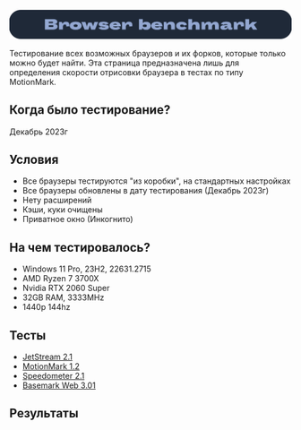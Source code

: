 ![Windows Section](https://github.com/xtcorp/browser-benchmark-results/blob/main/images/BrowserBench.png)

Тестирование всех возможных браузеров и их форков, которые только можно будет найти. Эта страница предназначена лишь для определения скорости отрисовки браузера в тестах по типу MotionMark.

## Когда было тестирование?
Декабрь 2023г

## Условия
- Все браузеры тестируются "из коробки", на стандартных настройках
- Все браузеры обновлены в дату тестирования (Декабрь 2023г)
- Нету расширений
- Кэши, куки очищены
- Приватное окно (Инкогнито)

## На чем тестировалось?
- Windows 11 Pro, 23H2, 22631.2715
- AMD Ryzen 7 3700X
- Nvidia RTX 2060 Super
- 32GB RAM, 3333MHz
- 1440p 144hz

## Тесты
- [JetStream 2.1](https://browserbench.org/JetStream/)
- [MotionMark 1.2](https://browserbench.org/MotionMark1.2/)
- [Speedometer 2.1](https://browserbench.org/Speedometer2.1/)
- [Basemark Web 3.01](https://web.basemark.com/)

## Результаты
